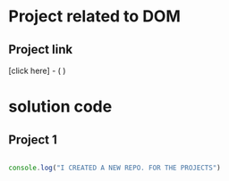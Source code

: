 # Project related to DOM

## Project link

[click here] - (   )

# solution code 

## Project 1 

```javascript

console.log("I CREATED A NEW REPO. FOR THE PROJECTS")


```